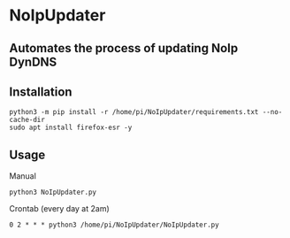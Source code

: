 # NoIpUpdater

## Automates the process of updating NoIp DynDNS

## Installation

```
python3 -m pip install -r /home/pi/NoIpUpdater/requirements.txt --no-cache-dir
sudo apt install firefox-esr -y
```

## Usage

Manual

```
python3 NoIpUpdater.py
```

Crontab (every day at 2am)

```
0 2 * * * python3 /home/pi/NoIpUpdater/NoIpUpdater.py
```

